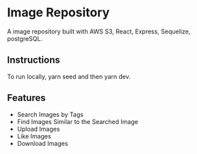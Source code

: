 # Image Repository

A image repository built with AWS S3, React, Express, Sequelize, postgreSQL.

## Instructions

To run locally, yarn seed and then yarn dev.

## Features

- Search Images by Tags
- Find Images Similar to the Searched Image
- Upload Images
- Like Images
- Download Images
